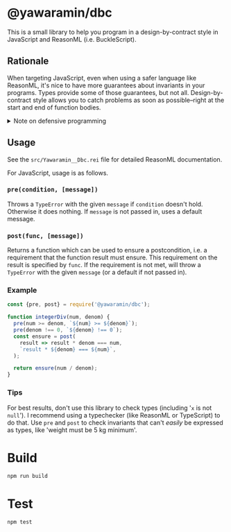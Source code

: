 # @yawaramin/dbc

This is a small library to help you program in a design-by-contract
style in JavaScript and ReasonML (i.e. BuckleScript).

## Rationale

When targeting JavaScript, even when using a safer language like
ReasonML, it's nice to have more guarantees about invariants in your
programs. Types provide some of those guarantees, but not all. Design-by-
contract style allows you to catch problems as soon as possible–right at
the start and end of function bodies.

<details>
<summary>Note on defensive programming</summary>
This may sound like defensive programming–you know, doing checks before
doing anything. It's actually not–DBC is meant to be used only to enforce
_contracts,_ i.e. only at the start and end of public functions. You
wouldn't use it in private functions.

But this note on defensive programming from the excellent
[Cornell CS3110 course](http://www.cs.cornell.edu/courses/cs3110/2019sp/textbook/basics/defensive.html) is worth mentioning here:

> Sometimes programmers worry unnecessarily that defensive programming
> will be too expensive—either in terms of the time it costs them to
> implement the checks initially, or in the run-time costs that will be
> paid in checking assertions. These concerns are far too often
> misplaced. The time and money it costs society to repair faults in
> software suggests that we could all afford to have programs that run a
> little more slowly.
</details>

## Usage

See the `src/Yawaramin__Dbc.rei` file for detailed ReasonML
documentation.

For JavaScript, usage is as follows.

### `pre(condition, [message])`

Throws a `TypeError` with the given `message` if `condition` doesn't
hold. Otherwise it does nothing. If `message` is not passed in, uses a
default message.

### `post(func, [message])`

Returns a function which can be used to ensure a postcondition, i.e. a
requirement that the function result must ensure. This requirement on the
result is specified by `func`. If the requirement is not met, will throw
a `TypeError` with the given `message` (or a default if not passed in).

### Example

```javascript
const {pre, post} = require('@yawaramin/dbc');

function integerDiv(num, denom) {
  pre(num >= denom, `${num} >= ${denom}`);
  pre(denom !== 0, `${denom} !== 0`);
  const ensure = post(
    result => result * denom === num,
    `result * ${denom} === ${num}`,
  );

  return ensure(num / denom);
}
```

### Tips

For best results, don't use this library to check types (including '`x`
is not `null`'). I recommend using a typechecker (like ReasonML or
TypeScript) to do that. Use `pre` and `post` to check invariants that
can't _easily_ be expressed as types, like 'weight must be 5 kg minimum'.

# Build

    npm run build

# Test

    npm test
